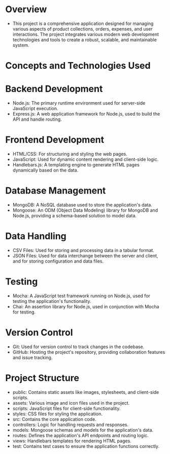 # Overview
- This project is a comprehensive application designed for managing various aspects of product collections, orders, expenses, and user interactions. The project integrates various modern web development technologies and tools to create a robust, scalable, and maintainable system.

# Concepts and Technologies Used
# Backend Development

- Node.js: The primary runtime environment used for server-side JavaScript execution.
- Express.js: A web application framework for Node.js, used to build the API and handle routing.
# Frontend Development

- HTML/CSS: For structuring and styling the web pages.
- JavaScript: Used for dynamic content rendering and client-side logic.
- Handlebars.js: A templating engine to generate HTML pages dynamically based on the data.
# Database Management

- MongoDB: A NoSQL database used to store the application's data.
- Mongoose: An ODM (Object Data Modeling) library for MongoDB and Node.js, providing a schema-based solution to model data.
# Data Handling

- CSV Files: Used for storing and processing data in a tabular format.
- JSON Files: Used for data interchange between the server and client, and for storing configuration and data files.
# Testing

- Mocha: A JavaScript test framework running on Node.js, used for testing the application's functionality.
- Chai: An assertion library for Node.js, used in conjunction with Mocha for testing.
# Version Control

- Git: Used for version control to track changes in the codebase.
- GitHub: Hosting the project's repository, providing collaboration features and issue tracking.
# Project Structure
- public: Contains static assets like images, stylesheets, and client-side scripts.
- assets: Various image and icon files used in the project.
- scripts: JavaScript files for client-side functionality.
- styles: CSS files for styling the application.
- src: Contains the core application code.
- controllers: Logic for handling requests and responses.
- models: Mongoose schemas and models for the application's data.
- routes: Defines the application's API endpoints and routing logic.
- views: Handlebars templates for rendering HTML pages.
- test: Contains test cases to ensure the application functions correctly.
